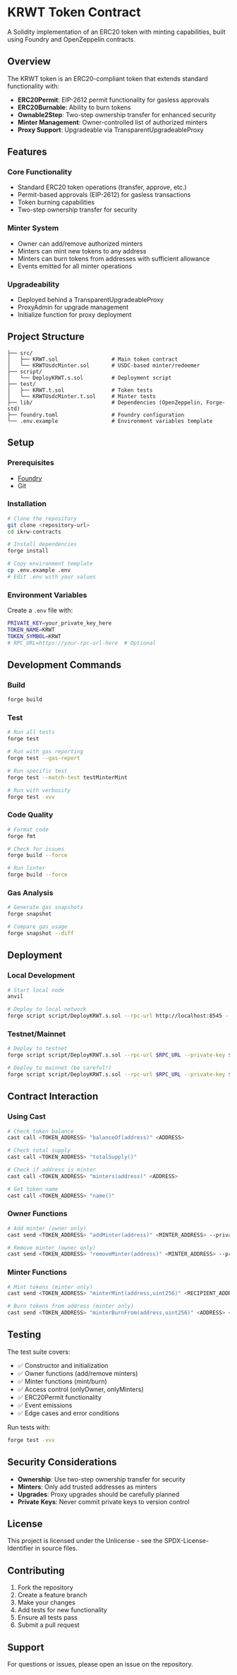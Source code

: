 # KRWT Token Contract

A Solidity implementation of an ERC20 token with minting capabilities, built using Foundry and OpenZeppelin contracts.

## Overview

The KRWT token is an ERC20-compliant token that extends standard functionality with:

- **ERC20Permit**: EIP-2612 permit functionality for gasless approvals
- **ERC20Burnable**: Ability to burn tokens
- **Ownable2Step**: Two-step ownership transfer for enhanced security
- **Minter Management**: Owner-controlled list of authorized minters
- **Proxy Support**: Upgradeable via TransparentUpgradeableProxy

## Features

### Core Functionality
- Standard ERC20 token operations (transfer, approve, etc.)
- Permit-based approvals (EIP-2612) for gasless transactions
- Token burning capabilities
- Two-step ownership transfer for security

### Minter System
- Owner can add/remove authorized minters
- Minters can mint new tokens to any address
- Minters can burn tokens from addresses with sufficient allowance
- Events emitted for all minter operations

### Upgradeability
- Deployed behind a TransparentUpgradeableProxy
- ProxyAdmin for upgrade management
- Initialize function for proxy deployment

## Project Structure

```
├── src/
│   ├── KRWT.sol                 # Main token contract
│   └── KRWTUsdcMinter.sol       # USDC-based minter/redeemer
├── script/
│   └── DeployKRWT.s.sol         # Deployment script
├── test/
│   ├── KRWT.t.sol               # Token tests
│   └── KRWTUsdcMinter.t.sol     # Minter tests
├── lib/                         # Dependencies (OpenZeppelin, Forge-std)
├── foundry.toml                 # Foundry configuration
└── .env.example                 # Environment variables template
```

## Setup

### Prerequisites
- [Foundry](https://book.getfoundry.sh/getting-started/installation)
- Git

### Installation
```bash
# Clone the repository
git clone <repository-url>
cd ikrw-contracts

# Install dependencies
forge install

# Copy environment template
cp .env.example .env
# Edit .env with your values
```

### Environment Variables
Create a `.env` file with:
```bash
PRIVATE_KEY=your_private_key_here
TOKEN_NAME=KRWT
TOKEN_SYMBOL=KRWT
# RPC_URL=https://your-rpc-url-here  # Optional
```

## Development Commands

### Build
```bash
forge build
```

### Test
```bash
# Run all tests
forge test

# Run with gas reporting
forge test --gas-report

# Run specific test
forge test --match-test testMinterMint

# Run with verbosity
forge test -vvv
```

### Code Quality
```bash
# Format code
forge fmt

# Check for issues
forge build --force

# Run linter
forge build --force
```

### Gas Analysis
```bash
# Generate gas snapshots
forge snapshot

# Compare gas usage
forge snapshot --diff
```

## Deployment

### Local Development
```bash
# Start local node
anvil

# Deploy to local network
forge script script/DeployKRWT.s.sol --rpc-url http://localhost:8545 --private-key 0xac0974bec39a17e36ba4a6b4d238ff944bacb478cbed5efcae784d7bf4f2ff80 --broadcast
```

### Testnet/Mainnet
```bash
# Deploy to testnet
forge script script/DeployKRWT.s.sol --rpc-url $RPC_URL --private-key $PRIVATE_KEY --broadcast --verify

# Deploy to mainnet (be careful!)
forge script script/DeployKRWT.s.sol --rpc-url $RPC_URL --private-key $PRIVATE_KEY --broadcast --verify --slow
```

## Contract Interaction

### Using Cast
```bash
# Check token balance
cast call <TOKEN_ADDRESS> "balanceOf(address)" <ADDRESS>

# Check total supply
cast call <TOKEN_ADDRESS> "totalSupply()"

# Check if address is minter
cast call <TOKEN_ADDRESS> "minters(address)" <ADDRESS>

# Get token name
cast call <TOKEN_ADDRESS> "name()"
```

### Owner Functions
```bash
# Add minter (owner only)
cast send <TOKEN_ADDRESS> "addMinter(address)" <MINTER_ADDRESS> --private-key $OWNER_PRIVATE_KEY

# Remove minter (owner only)
cast send <TOKEN_ADDRESS> "removeMinter(address)" <MINTER_ADDRESS> --private-key $OWNER_PRIVATE_KEY
```

### Minter Functions
```bash
# Mint tokens (minter only)
cast send <TOKEN_ADDRESS> "minterMint(address,uint256)" <RECIPIENT_ADDRESS> <AMOUNT> --private-key $MINTER_PRIVATE_KEY

# Burn tokens from address (minter only)
cast send <TOKEN_ADDRESS> "minterBurnFrom(address,uint256)" <ADDRESS> <AMOUNT> --private-key $MINTER_PRIVATE_KEY
```

## Testing

The test suite covers:
- ✅ Constructor and initialization
- ✅ Owner functions (add/remove minters)
- ✅ Minter functions (mint/burn)
- ✅ Access control (onlyOwner, onlyMinters)
- ✅ ERC20Permit functionality
- ✅ Event emissions
- ✅ Edge cases and error conditions

Run tests with:
```bash
forge test -vvv
```

## Security Considerations

- **Ownership**: Use two-step ownership transfer for security
- **Minters**: Only add trusted addresses as minters
- **Upgrades**: Proxy upgrades should be carefully planned
- **Private Keys**: Never commit private keys to version control

## License

This project is licensed under the Unlicense - see the SPDX-License-Identifier in source files.

## Contributing

1. Fork the repository
2. Create a feature branch
3. Make your changes
4. Add tests for new functionality
5. Ensure all tests pass
6. Submit a pull request

## Support

For questions or issues, please open an issue on the repository.